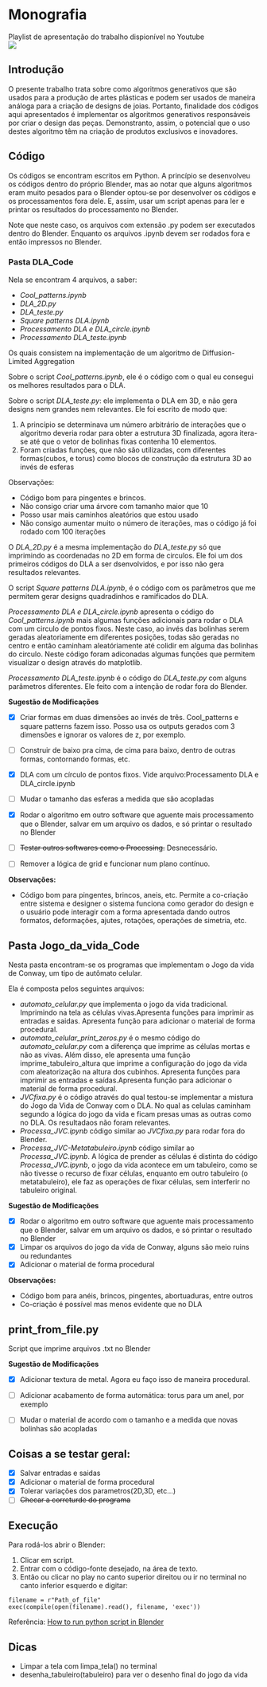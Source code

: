# Monografia

Playlist de apresentação do trabalho dispionível no Youtube<br>
<a href="https://www.youtube.com/watch?v=ilTZ3nKNl18&list=PLNngDNiSpYllv3hIy3huurlDm0fTGYyA8" target="_blank"><img src="https://img.shields.io/badge/YouTube-FF0000?style=for-the-badge&logo=youtube&logoColor=white" target="_blank"></a>
</div>

## Introdução
O presente trabalho trata sobre como algoritmos generativos que são usados para a produção de artes plásticas e podem ser usados de maneira análoga para a criação de designs de joias. Portanto,  finalidade dos códigos aqui apresentados é implementar os algoritmos generativos responsáveis por criar o design das peças. Demonstranto, assim, o potencial que o uso destes algoritmo têm na criação de produtos exclusivos e inovadores.<br>

## Código
Os códigos se encontram escritos em Python. A princípio se desenvolveu os códigos dentro do próprio Blender, mas ao notar que alguns algoritmos eram muito pesados para o Blender optou-se por desenvolver os códigos e os processamentos fora dele. E, assim, usar um script apenas para ler e printar os resultados do processamento no Blender.<br>

Note que neste caso, os arquivos com extensão .py podem ser executados dentro do Blender. Enquanto os arquivos .ipynb devem ser rodados fora e então impressos no Blender.<br>

### Pasta DLA_Code

Nela se encontram 4 arquivos, a saber:

- *Cool_patterns.ipynb* <br>
- *DLA_2D.py*<br>
- *DLA_teste.py*<br>
- *Square patterns DLA.ipynb*<br>
- *Processamento DLA e DLA_circle.ipynb*<br>
- *Processamento DLA_teste.ipynb*<br>

Os quais consistem na implementação de um algoritmo de Diffusion-Limited Aggregation<br>

Sobre o script *Cool_patterns.ipynb*, ele é o código com o qual eu consegui os melhores resultados para o DLA.


Sobre o script *DLA_teste.py*: ele implementa o DLA em 3D, e não gera designs nem grandes nem relevantes. Ele foi escrito de modo que:

1. A princípio se determinava um número arbitrário de interações que o algoritmo deveria rodar para obter a estrutura 3D finalizada,
agora itera-se até que o vetor de bolinhas fixas contenha 10 elementos.<br>
2. Foram criadas funções, que não são utilizadas, com diferentes formas(cubos, e torus) como blocos de construção da estrutura 3D ao invés de esferas <br>

Observações:<br>
- Código bom para pingentes e brincos.<br>
- Não consigo criar uma árvore com tamanho maior que 10<br>
- Posso usar mais caminhos aleatórios que estou usado<br>
- Não consigo aumentar muito o número de iterações, mas o código já foi rodado com 100 iterações<br>

O *DLA_2D.py* é a mesma implementação do *DLA_teste.py* só que imprimindo as coordenadas no 2D em forma de circulos. Ele foi um dos primeiros códigos do DLA a ser dsenvolvidos, e por isso não gera resultados relevantes.

O script *Square patterns DLA.ipynb*, é o código com os parâmetros que me permitem gerar designs quadradinhos e ramificados do DLA. 

*Processamento DLA e DLA_circle.ipynb* apresenta o código do *Cool_patterns.ipynb* mais algumas funções adicionais para rodar o DLA com um circulo de pontos fixos. Neste caso, ao invés das bolinhas serem geradas aleatoriamente em diferentes posições, todas são geradas no centro e então caminham aleatóriamente até colidir em alguma das bolinhas do circulo. Neste código foram adiconadas algumas funções que permitem visualizar o design através do matplotlib.

*Processamento DLA_teste.ipynb* é o código do *DLA_teste.py* com alguns parâmetros diferentes. Ele feito com a intenção de rodar fora do Blender.

**Sugestão de Modificações**
- [x] Criar formas em duas dimensões ao invés de três. Cool_patterns e square patterns fazem isso. Posso usa os outputs gerados com 3 dimensões e ignorar os valores de z, por exemplo.<br>
- [ ] Construir de baixo pra cima, de cima para baixo, dentro de outras formas, contornando formas, etc.<br>
- [x] DLA com um círculo de pontos fixos. Vide arquivo:Processamento DLA e DLA_circle.ipynb<br>
- [ ] Mudar o tamanho das esferas a medida que são acopladas<br>
- [x] Rodar o algoritmo em outro software que aguente mais processamento que o Blender, salvar em um arquivo os dados, e só printar o resultado no Blender<br>
- [ ] ~~Testar outros softwares como o Processing.~~ Desnecessário. <br>
- [ ] Remover a lógica de grid e funcionar num plano contínuo.<br> 


**Observações:**<br>
- Código bom para pingentes, brincos, aneis, etc. Permite a co-criação entre sistema e designer
o sistema funciona como gerador do design e o usuário pode interagir com a forma apresentada dando outros formatos, deformações, ajutes, rotações, operações de simetria, etc.<br>

## Pasta Jogo_da_vida_Code

Nesta pasta encontram-se os programas que implementam o Jogo da vida de Conway, um tipo de autômato celular.

Ela é composta pelos seguintes arquivos:

- *automato_celular.py* que implementa o jogo da vida tradicional. Imprimindo na tela as células vivas.Apresenta funções para imprimir as entradas e saidas. Apresenta função para adicionar o material de forma procedural.<br>
- *automato_celular_print_zeros.py* é o mesmo código do *automato_celular.py* com a diferença que imprime as células mortas e não as vivas. Além disso, ele apresenta uma função imprime_tabuleiro_altura que imprime a configuração do jogo da vida com aleatorização na altura dos cubinhos. Apresenta funções para imprimir as entradas e saídas.Apresenta função para adicionar o material de forma procedural.<br>
- *JVCfixa.py* é o código através do qual testou-se implementar a mistura do Jogo da Vida de Conway com o DLA. No qual as celulas caminham segundo a lógica do jogo da vida e ficam presas umas as outras como no DLA. Os resultadaos não foram relevantes.<br>
- *Processa_JVC.ipynb* código similar ao *JVCfixa.py* para rodar fora do Blender.<br>
- *Processa_JVC-Metatabuleiro.ipynb* código similar ao *Processa_JVC.ipynb*. A lógica de prender as células é distinta do código *Processa_JVC.ipynb*, o jogo da vida acontece em um tabuleiro, como se não tivesse o recurso de fixar células, enquanto em outro tabuleiro (o metatabuleiro), ele faz as operações de fixar células, sem interferir no tabuleiro original.<br>

**Sugestão de Modificações**
- [x] Rodar o algoritmo em outro software que aguente mais processamento que o Blender, salvar em um arquivo os dados, e só printar o resultado no Blender<br>
- [x] Limpar os arquivos do jogo da vida de Conway, alguns são meio ruins ou redundantes<br>
- [x] Adicionar o material de forma procedural<br>

**Observações:**<br>
- Código bom para anéis, brincos, pingentes, abortuaduras, entre outros<br>
- Co-criação é possível mas menos evidente que no DLA<br>

## print_from_file.py

Script que imprime arquivos .txt no Blender

**Sugestão de Modificações**
- [x] Adicionar textura de metal. Agora eu faço isso de maneira procedural.<br>
- [ ] Adicionar acabamento de forma automática: torus para um anel, por exemplo<br>

- [ ] Mudar o material de acordo com o tamanho e a medida que novas bolinhas são acopladas<br>


## Coisas a se testar geral:<br>
- [x] Salvar entradas e saidas<br>
- [x] Adicionar o material de forma procedural<br>
- [x] Tolerar variações dos parametros(2D,3D, etc...)<br>
- [ ] ~~Checar a correturde do programa~~<br>

## Execução

Para rodá-los abrir o Blender:
1. Clicar em script.<br>
2. Entrar com o código-fonte desejado, na área de texto.<br>
3. Então ou clicar no play no canto superior direitou ou ir no terminal no canto inferior esquerdo e digitar:<br>

```
filename = r"Path_of_file"
exec(compile(open(filename).read(), filename, 'exec'))
```

Referência: [How to run python script in Blender](https://learnsharewithdp.wordpress.com/2018/08/27/how-to-run-a-python-script-in-blender/)

## Dicas
- Limpar a tela com limpa_tela() no terminal<br>
- desenha_tabuleiro(tabuleiro) para ver o desenho final do jogo da vida<br> 

